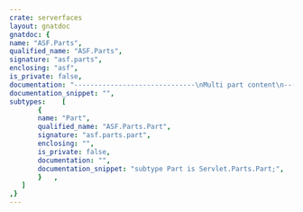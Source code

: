 ```yaml
---
crate: serverfaces
layout: gnatdoc
gnatdoc: {
name: "ASF.Parts",
qualified_name: "ASF.Parts",
signature: "asf.parts",
enclosing: "asf",
is_private: false,
documentation: "------------------------------\nMulti part content\n------------------------------\nThe <b>Part</b> type describes a mime part received in a request.\nThe content is stored in a file and several operations are provided\nto manage the content.",
documentation_snippet: "",
subtypes:    [
       {
       name: "Part",
       qualified_name: "ASF.Parts.Part",
       signature: "asf.parts.part",
       enclosing: "",
       is_private: false,
       documentation: "",
       documentation_snippet: "subtype Part is Servlet.Parts.Part;",
       }   ,
   ]
,}
---
```

